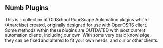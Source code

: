## Numb Plugins
This is a collection of OldSchool RuneScape Automation plugins which I (Anarchise) created, originally designed for use with OpenOSRS client.
Some methods within these plugins are OUTDATED with most current automation clients, including our own.
With some very basic knowledge, they can be fixed and altered to fit your own needs, and our or other clients. 
